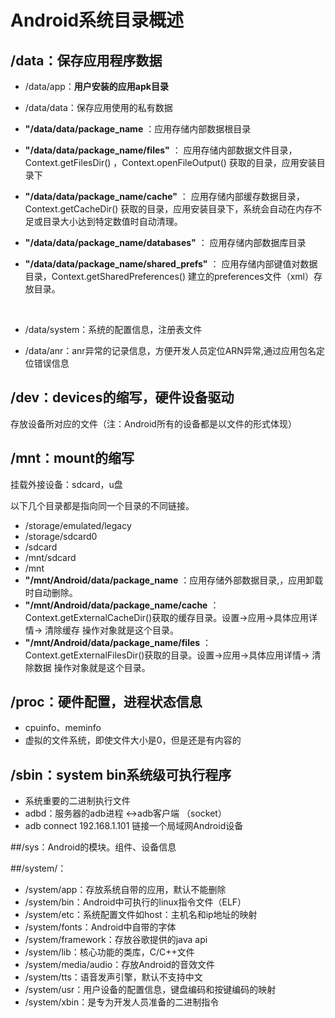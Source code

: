 # Android系统目录概述

## /data：保存应用程序数据

- /data/app：**用户安装的应用apk目录**

- /data/data：保存应用使用的私有数据

 - **"/data/data/package_name** ：应用存储内部数据根目录
 - **"/data/data/package_name/files"** ： 应用存储内部数据文件目录，Context.getFilesDir() ，Context.openFileOutput() 获取的目录，应用安装目录下
 - **"/data/data/package_name/cache"** ： 应用存储内部缓存数据目录，Context.getCacheDir()  获取的目录，应用安装目录下，系统会自动在内存不足或目录大小达到特定数值时自动清理。
 - **"/data/data/package_name/databases"** ： 应用存储内部数据库目录
 - **"/data/data/package_name/shared_prefs"** ： 应用存储内部键值对数据目录，Context.getSharedPreferences() 建立的preferences文件（xml）存放目录。
 
<br>

- /data/system：系统的配置信息，注册表文件

- /data/anr：anr异常的记录信息，方便开发人员定位ARN异常,通过应用包名定位错误信息

## /dev：devices的缩写，硬件设备驱动

存放设备所对应的文件（注：Android所有的设备都是以文件的形式体现）

## /mnt：mount的缩写

挂载外接设备：sdcard，u盘

以下几个目录都是指向同一个目录的不同链接。

- /storage/emulated/legacy
- /storage/sdcard0
- /sdcard
- /mnt/sdcard
- /mnt
 - **"/mnt/Android/data/package_name** ：应用存储外部数据目录,，应用卸载时自动删除。
 - **"/mnt/Android/data/package_name/cache** ： Context.getExternalCacheDir()获取的缓存目录。设置->应用->具体应用详情-> 清除缓存  操作对象就是这个目录。
 - **"/mnt/Android/data/package_name/files** ：Context.getExternalFilesDir()获取的目录。设置->应用->具体应用详情-> 清除数据  操作对象就是这个目录。



## /proc：硬件配置，进程状态信息

 - cpuinfo、meminfo
 - 虚拟的文件系统，即使文件大小是0，但是还是有内容的
 
## /sbin：system bin系统级可执行程序

- 系统重要的二进制执行文件
- adbd：服务器的adb进程 <->adb客户端 （socket）
- adb connect 192.168.1.101 链接一个局域网Android设备

##/sys：Android的模块。组件、设备信息

##/system/：

- /system/app：存放系统自带的应用，默认不能删除
- /system/bin：Android中可执行的linux指令文件（ELF）
- /system/etc：系统配置文件如host：主机名和ip地址的映射
- /system/fonts：Android中自带的字体
- /system/framework：存放谷歌提供的java api
- /system/lib：核心功能的类库，C/C++文件
- /system/media/audio：存放Android的音效文件
- /system/tts：语音发声引擎，默认不支持中文
- /system/usr：用户设备的配置信息，键盘编码和按键编码的映射
- /system/xbin：是专为开发人员准备的二进制指令

